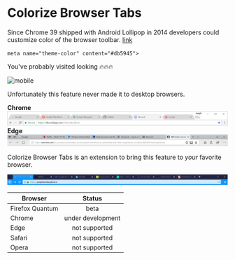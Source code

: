 # Colorize Browser Tabs
Since Chrome 39 shipped with Android Lollipop in 2014 developers could customize color of the browser toolbar. [link](<https://developers.google.com/web/updates/2014/11/Support-for-theme-color-in-Chrome-39-for-Android>)
```
meta name="theme-color" content="#db5945">
```
You've probably visited looking 🔥🔥🔥

![mobile](images/mobile.gif)



Unfortunately this feature never made it to desktop browsers.

**Chrome**
![chrome](images/chrome.PNG)
**Edge**
![edge](images/edge.PNG)


Colorize Browser Tabs is an extension to bring this feature to *your* favorite browser.

![firefox](images/firefox.gif)


| Browser         | Status            |
| --------------- |:-----------------:|
| Firefox Quantum | beta              |
| Chrome          | under development |
| Edge            | not supported     |
| Safari          | not supported     |
| Opera           | not supported     |